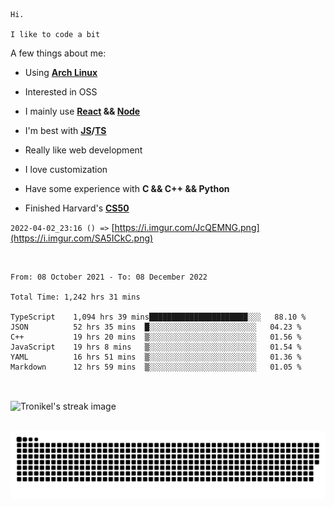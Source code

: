 ```
Hi.

I like to code a bit
```

A few things about me:

-   Using **[Arch Linux](https://archlinux.org/)**

-   Interested in OSS

-   I mainly use **[React](https://reactjs.org/) && [Node](https://nodejs.org/en/)**

-   I'm best with **[JS](https://www.javascript.com/)/[TS](https://www.typescriptlang.org/)**

-   Really like web development

-   I love customization

-   Have some experience with **C && C++ && Python**

-   Finished Harvard's **[CS50](https://cs50.harvard.edu)**

`2022-04-02_23:16 () =>` [https://i.imgur.com/JcQEMNG.png](https://i.imgur.com/SA5ICkC.png)

<br>

<!--START_SECTION:waka-->

```text
From: 08 October 2021 - To: 08 December 2022

Total Time: 1,242 hrs 31 mins

TypeScript    1,094 hrs 39 mins██████████████████████░░░   88.10 %
JSON          52 hrs 35 mins  █░░░░░░░░░░░░░░░░░░░░░░░░   04.23 %
C++           19 hrs 20 mins  ▒░░░░░░░░░░░░░░░░░░░░░░░░   01.56 %
JavaScript    19 hrs 8 mins   ▒░░░░░░░░░░░░░░░░░░░░░░░░   01.54 %
YAML          16 hrs 51 mins  ▒░░░░░░░░░░░░░░░░░░░░░░░░   01.36 %
Markdown      12 hrs 59 mins  ▒░░░░░░░░░░░░░░░░░░░░░░░░   01.05 %
```

<!--END_SECTION:waka-->

<br>

<p><img align="center" src="https://github-readme-streak-stats.herokuapp.com/?user=Tronikelis&theme=dark" alt="Tronikel's streak image" /></p>

<br>

<img title="" src="https://raw.githubusercontent.com/Tronikelis/Tronikelis/output/github-contribution-grid-snake.svg" alt="very cool snake thingey" data-align="left">

